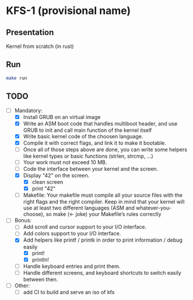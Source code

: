 # KFS-1 (provisional name)

## Presentation

Kernel from scratch (in rust)

## Run

```bash
make run
```

## TODO

- [ ] Mandatory:
  - [x] Install GRUB on an virtual image
  - [x] Write an ASM boot code that handles multiboot header, and use GRUB to init and call main function of the kernel itself
  - [x] Write basic kernel code of the choosen language.
  - [x] Compile it with correct flags, and link it to make it bootable.
  - [ ] Once all of those steps above are done, you can write some helpers like kernel types or basic functions (strlen, strcmp, ...)
  - [ ] Your work must not exceed 10 MB.
  - [ ] Code the interface between your kernel and the screen.
  - [x] Display "42" on the screen.
    - [x] clean screen
    - [x] print "42"
  - [ ] Makefile:
    Your makefile must compile all your source files with the right flags and the right compiler. Keep in mind that your kernel will use at least two different languages (ASM and whatever-you-choose), so make (<- joke) your Makefile’s rules correctly
- [ ] Bonus:
  - [ ] Add scroll and cursor support to your I/O interface.
  - [ ] Add colors support to your I/O interface.
  - [x] Add helpers like printf / printk in order to print information / debug easily
    - [x] print!
    - [x] println!
  - [ ] Handle keyboard entries and print them.
  - [ ] Handle different screens, and keyboard shortcuts to switch easily between then.
- [ ] Other:
  - [ ] add CI to build and serve an iso of kfs
